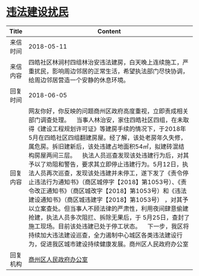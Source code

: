 # <a href="http://www.shangluo.gov.cn/zmhd/ldxxxx.jsp?urltype=leadermail.LeaderMailContentUrl&wbtreeid=1112&leadermailid=4704">违法建设扰民</a>
|Title|Content|
|:---:|---|
|来信时间|2018-05-11|
|来信内容|四皓社区林涧村四组林治安违法建房，白天晚上连续施工，严重扰民，影响周边邻居的正常生活，希望执法部门尽快协调，给周边邻居营造一个安静的休息环境。|
|回复时间|2018-06-05|
|回复内容|网友你好，你反映的问题商州区政府高度重视，立即责成相关部门调查处理。    当事人林治安，家住四皓社区四组，在未取得《建设工程规划许可证》等建房手续的情况下，于2018年5月在四皓社区四组翻建房屋。经了解，该处老房年久失修，属危房。拆旧建新后，该处违建占地面积54㎡，拟建砖混结构房屋两间三层。    执法人员巡查发现该处违建行为后，对其予以了劝阻和警告，要求其立即停止违建行为。5月12日，执法人员再次巡查，发现该处违建并未停工，遂下发了《责令停止违法行为通知书》（商区城停字【2018】第1053号）、《责令改正通知书》（商区城改字【2018】第1053号）和《违法建设通知书》（商区城违建字【2018】第1053号） ，对其予以立案查处。但当事人不顾法律的严肃性，利用夜间肆意偷建抢建，执法人员多次阻拦、拆除无果后，于 5月25日，查封了施工现场。目前该处违建已处于停工状态。    下一步，我区将持续加大违法建设巡查，全力遏制中心城区各类违法建设行为，促进我区城市建设持续健康发展。商州区人民政府办公室|
|回复机构|<a href="../../categories/agencies/商州区人民政府办公室.md">商州区人民政府办公室</a>|